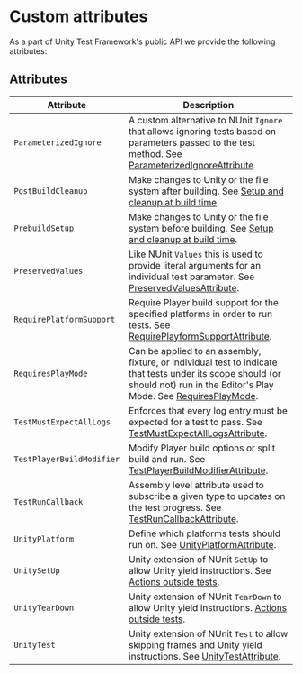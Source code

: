 # Custom attributes

As a part of Unity Test Framework's public API we provide the following attributes:

## Attributes

| Attribute                  | Description                                                  |
| -------------------------- | ------------------------------------------------------------ |
| `ParameterizedIgnore`       | A custom alternative to NUnit `Ignore` that allows ignoring tests based on parameters passed to the test method. See [ParameterizedIgnoreAttribute](xref:UnityEngine.TestTools.ParameterizedIgnoreAttribute).
| `PostBuildCleanup`         | Make changes to Unity or the file system after building. See [Setup and cleanup at build time](./reference-setup-and-cleanup.md).
| `PrebuildSetup`            | Make changes to Unity or the file system before building. See [Setup and cleanup at build time](./reference-setup-and-cleanup.md).
| `PreservedValues`          | Like NUnit `Values` this is used to provide literal arguments for an individual test parameter. See [PreservedValuesAttribute](xref:UnityEngine.TestTools.PreservedValuesAttribute).
| `RequirePlatformSupport`   | Require Player build support for the specified platforms in order to run tests. See [RequirePlayformSupportAttribute](xref:UnityEditor.TestTools.RequirePlatformSupportAttribute).
| `RequiresPlayMode`         | Can be applied to an assembly, fixture, or individual test to indicate that tests under its scope should (or should not) run in the Editor's Play Mode. See [RequiresPlayMode](xref:UnityEngine.TestTools.RequiresPlayModeAttribute).
| `TestMustExpectAllLogs`    | Enforces that every log entry must be expected for a test to pass. See [TestMustExpectAllLogsAttribute](xref:UnityEngine.TestTools.TestMustExpectAllLogsAttribute).
| `TestPlayerBuildModifier`  | Modify Player build options or split build and run. See [TestPlayerBuildModifierAttribute](xref:UnityEditor.TestTools.TestPlayerBuildModifierAttribute).
| `TestRunCallback`          | Assembly level attribute used to subscribe a given type to updates on the test progress. See [TestRunCallbackAttribute](xref:UnityEngine.TestRunner.TestRunCallbackAttribute).
| `UnityPlatform`            | Define which platforms tests should run on. See [UnityPlatformAttribute](xref:UnityEngine.TestTools.UnityPlatformAttribute).
| `UnitySetUp`               | Unity extension of NUnit `SetUp` to allow Unity yield instructions. See [Actions outside tests](./reference-actions-outside-tests.md).
| `UnityTearDown`            | Unity extension of NUnit `TearDown` to allow Unity yield instructions. [Actions outside tests](./reference-actions-outside-tests.md).
| `UnityTest`                | Unity extension of NUnit `Test` to allow skipping frames and Unity yield instructions. See [UnityTestAttribute](xref:UnityEngine.TestTools.UnityTestAttribute).
